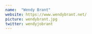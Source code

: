 ```yaml
---
name:  "Wendy Brant"
website: https://www.wendybrant.net/
picture: wendybrant.jpg
twitter: wendyjobrant
---
```

